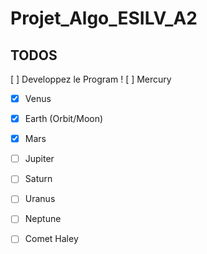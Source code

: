 # Projet_Algo_ESILV_A2

## TODOS
[ ] Developpez le Program !
[ ] Mercury
- [x] Venus
- [x] Earth (Orbit/Moon)
- [x] Mars
- [ ] Jupiter
- [ ] Saturn
- [ ] Uranus
- [ ] Neptune
- [ ] Comet Haley


